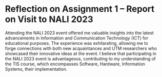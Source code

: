 # Reflection on Assignment 1 – Report on Visit to NALI 2023
 Attending the NALI 2023 event offered me valuable insights into the latest advancements in Information and Communication Technology (ICT) for educational purposes. The experience was exhilarating, allowing me to forge connections with both new acquaintances and UTM researchers who showcased their innovative ideas at the event. I believe that participating in the NALI 2023 event is advantageous, contributing to my understanding of the TIS course, which encompasses Software, Hardware, Information Systems, their implementation. 
